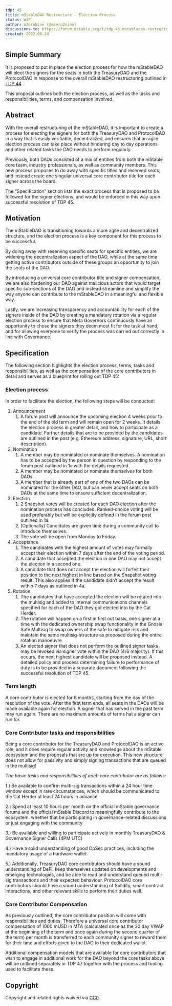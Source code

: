 ```yaml
---
tdp: 45
title: mStableDAO Restructure - Election Process
status: WIP
author: mZeroNine (@mzero2nine)
discussions-to: https://forum.mstable.org/t/tdp-45-mstabledao-restructure-election-process/888
created: 2022-06-24
---
```


## Simple Summary

It is proposed to put in place the election process for how the mStableDAO will elect the signers for the seats in both the TreasuryDAO and the ProtocolDAO in response to the overall mStableDAO restructuring outlined in [TDP 44](https://mips.mstable.org/TDP/tdp-44.html).

This proposal outlines both the election process, as well as the tasks and responsibilities, terms, and compensation involved.

## Abstract

With the overall restructuring of the mStableDAO, it is important to create a process for electing the signers for both the TreasuryDAO and ProtocolDAO in a way that is easily verifiable, decentralized, and ensures that an agile election process can take place without hindering day to day operations and other related tasks the DAO needs to perform regularly. 

Previously, both DAOs consisted of a mix of entities from both the mStable core team, industry professionals, as well as community members. This new process proposes to do away with specific titles and reserved seats, and instead create one singular universal core contributor title for each signer across the board. 

The “Specification” section lists the exact process that is proposed to be followed for the signer elections, and would be enforced in this way upon successful resolution of TDP 45.

## Motivation

The mStableDAO is transitioning towards a more agile and decentralized structure, and the election process is a key component for this process to be successful. 

By doing away with reserving specific seats for specific entities, we are widening the decentralization aspect of the DAO, while at the same time getting active contributors outside of these groups an opportunity to join the seats of the DAO.

By introducing a universal core contributor title and signer compensation, we are also hardening our DAO against malicious actors that would target specific sub-sections of the DAO and instead streamline and simplify the way anyone can contribute to the mStableDAO in a meaningful and flexible way.

Lastly, we are increasing transparency and accountability for each of the signers inside of the DAO by creating a mandatory rotation via a regular election process to ensure that Meta Governors continuously have an opportunity to chose the signers they deem most fit for the task at hand, and for allowing everyone to verify the process was carried out correctly in line with Governance.

## Specification

The following section highlights the election process, terms, tasks and responsibilities, as well as the compensation of the core contributors in detail and serves as a blueprint for rolling out TDP 45:

### Election process

In order to facilitate the election, the following steps will be conducted:

1. Announcement
    1. A forum post will announce the upcoming election 4 weeks prior to the end of the old term and will remain open for 2 weeks. It details the election process in greater detail, and how to participate as a candidate. Further details that are to be provided by the candidates are outlined in the post (e.g. Ethereum address, signature, URL, short description).
2. Nomination
    1. A member may be nominated or nominate themselves. A nomination has to be accepted by the person in question by responding to the forum post outlined in 1a with the details requested.
    2. A member may be nominated or nominate themselves for both DAOs.
    3. A member that is already part of one of the two DAOs can be nominated for the other DAO, but can never accept seats on both DAOs at the same time to ensure sufficient decentralization.
3. Election
    1. 2 Snapshot votes will be created for each DAO election after the nomination process has concluded. Ranked-choice voting will be used preferably but will be explicitly defined in the forum post outlined in 1a.
    2. (Optionally) Candidates are given time during a community call to introduce themselves.
    3. The vote will be open from Monday to Friday.
4. Acceptance
    1. The candidates with the highest amount of votes may formally accept their election within 7 days after the end of the voting period.
    2. A candidate that accepted the election in one DAO may not accept the election in a second one.
    3. A candidate that does not accept the election will forfeit their position to the next highest in line based on the Snapshot voting result. This also applies if the candidate didn’t accept the result within 7 days as outlined in 4a.
5. Rotation
    1. The candidates that have accepted the election will be rotated into the multisig and added to internal communications channels specified for each of the DAO they got elected into by the Cat Herder.
    2. The rotation will happen on a first in first out basis, one signer at a time with the dedicated ownership swap functionality in the Gnosis Safe Multisig to swap owners of the safe to mitigate risk and maintain the same multisig-structure as proposed during the entire rotation manoeuvre
    3. An elected signer that does not perform the outlined signer tasks may be revoked via signer vote within the DAO (4/6 majority). If this occurs, the next highest candidate will be proposed instead. A detailed policy and process determining failure to performance of duty is to be provided in a separate document following the successful resolution of TDP 45.

### Term length

A core contributor is elected for 6 months, starting from the day of the resolution of the vote. After the first term ends, all seats in the DAOs will be made available again for election. A signer that has served in the past term may run again. There are no maximum amounts of terms hat a signer can run for.

### Core Contributor tasks and responsibilities

Being a core contributor for the TreasuryDAO and ProtocolDAO is an active role, and it does require regular activity and knowledge about the mStable ecosystem and the proposals that are up for execution. This new structure does not allow for passivity and simply signing transactions that are queued in the multisig! 

*The basic tasks and responsibilities of each core contributor are as follows:*

1.) Be available to confirm multi-sig transactions within a 24 hour time window except in rare circumstances, which should be communicated to the Cat Herder at least 24 hours in advance

2.) Spend at least 10 hours per month on the official mStable governance forums and the official mStable Discord to meaningfully contribute to the ecosystem, whether that be participating in governance-related discussions or just engaging with the community

3.) Be available and willing to participate actively in monthly TreasuryDAO & Governance Signer Calls (4PM UTC)

4.) Have a solid understanding of good OpSec practices, including the mandatory usage of a hardware wallet.

5.) Additionally, TreasuryDAO core contributors should have a sound understanding of DeFi, keep themselves updated on developments and emerging technologies, and be able to read and understand queued multi-sig transactions and their expected behaviour. ProtocolDAO core contributors should have a sound understanding of Solidity, smart contract interactions, and other relevant skills to perform their duties well.

### Core Contributor Compensation

As previously outlined, the core contributor position will come with responsibilities and duties. Therefore a universal core contributor compensation of 1000 mUSD in MTA (calculated once as the 30 day VWAP at the beginning of the term and once again during the second quarter of the term) per month is transferred to each community signer to reward them for their time and efforts given to the DAO to their dedicated wallet.

Additional compensation models that are available for core contributors that wish to engage in additional work for the DAO beyond the core tasks above will be outlined separately in TDP 47 together with the process and tooling used to facilitate these.

## Copyright

Copyright and related rights waived via [CC0](https://creativecommons.org/publicdomain/zero/1.0/).